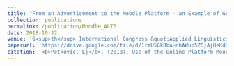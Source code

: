 ```yaml
---
title: "From an Advertisement to the Moodle Platform – an Example of Good Practice in Teaching Modern Greek as a Foreign Language."
collection: publications
permalink: /publication/Moodle_ALT6
date: 2018-10-12
venue: '6<sup>th</sup> International Congress &quot;Applied Linguistics Today 6 – Language, Literature and Interdisciplinarity&quot;.'
paperurl: 'https://drive.google.com/file/d/1rzU5Gk8ba-nhAWup5Z5jAjHeKdHT3TKA/view'
citation: '<b>Petković, Lj</b>. (2018). Use of the Online Platform Moodle in the Reformed Teaching within the Department of Neohelenistic Studies at the Faculty of Philology, University of Belgrade. <i>6<sup>th</sup> International Congress &quot;Applied Linguistics Today 6 – Language, Literature and Interdisciplinarity&quot; (Book of Abstracts)</i>, Faculty of Philology, University of Belgrade, Serbia, 12–13.10.2018., p. 41.'
---
```

<!--[Download paper here](http://academicpages.github.io/files/paper1.pdf)-->

<!--Recommended citation: Your Name, You. (2009). "Paper Title Number 1." <i>Journal 1</i>. 1(1).-->